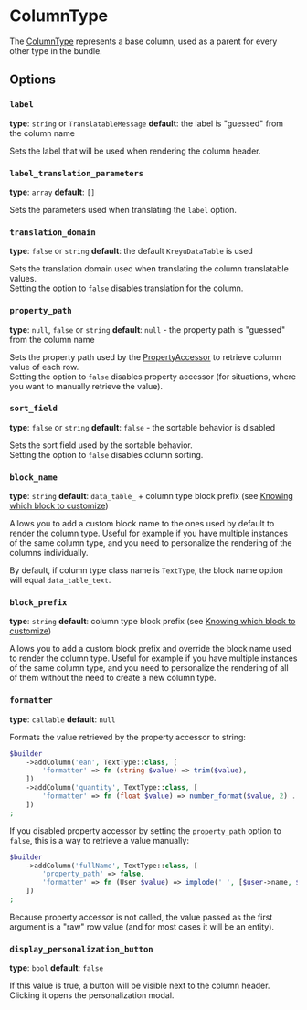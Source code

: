 # ColumnType

The [ColumnType](#) represents a base column, used as a parent for every other type in the bundle.

## Options

### `label`

**type**: `string` or `TranslatableMessage` **default**: the label is "guessed" from the column name

Sets the label that will be used when rendering the column header.

### `label_translation_parameters`

**type**: `array` **default**: `[]`

Sets the parameters used when translating the `label` option.

### `translation_domain`

**type**: `false` or `string` **default**: the default `KreyuDataTable` is used

Sets the translation domain used when translating the column translatable values.  
Setting the option to `false` disables translation for the column.

### `property_path`

**type**: `null`, `false` or `string` **default**: `null` - the property path is "guessed" from the column name

Sets the property path used by the [PropertyAccessor](https://symfony.com/doc/current/components/property_access.html) to retrieve column value of each row.  
Setting the option to `false` disables property accessor (for situations, where you want to manually retrieve the value).

### `sort_field`

**type**: `false` or `string` **default**: `false` - the sortable behavior is disabled

Sets the sort field used by the sortable behavior.   
Setting the option to `false` disables column sorting.

### `block_name`

**type**: `string` **default**: `data_table_`  + column type block prefix (see [Knowing which block to customize](#))

Allows you to add a custom block name to the ones used by default to render the column type.
Useful for example if you have multiple instances of the same column type, and you need to personalize the rendering of the columns individually.

By default, if column type class name is `TextType`, the block name option will equal `data_table_text`.

### `block_prefix`

**type**: `string` **default**: column type block prefix (see [Knowing which block to customize](#))

Allows you to add a custom block prefix and override the block name used to render the column type.
Useful for example if you have multiple instances of the same column type, and you need to personalize the rendering of all of them without the need to create a new column type.

### `formatter`

**type**: `callable` **default**: `null`

Formats the value retrieved by the property accessor to string:

```php
$builder
    ->addColumn('ean', TextType::class, [
        'formatter' => fn (string $value) => trim($value),
    ])
    ->addColumn('quantity', TextType::class, [
        'formatter' => fn (float $value) => number_format($value, 2) . 'kg',
    ])
;
```

If you disabled property accessor by setting the `property_path` option to `false`, this is a way to retrieve a value manually:

```php
$builder
    ->addColumn('fullName', TextType::class, [
        'property_path' => false,
        'formatter' => fn (User $value) => implode(' ', [$user->name, $user->surname]),    
    ])
;
```

Because property accessor is not called, the value passed as the first argument is a "raw" row value (and for most cases it will be an entity).

### `display_personalization_button`

**type**: `bool` **default**: `false`

If this value is true, a button will be visible next to the column header. Clicking it opens the personalization modal.
